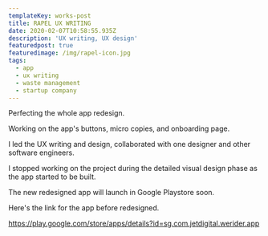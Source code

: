 ```yaml
---
templateKey: works-post
title: RAPEL UX WRITING
date: 2020-02-07T10:58:55.935Z
description: 'UX writing, UX design'
featuredpost: true
featuredimage: /img/rapel-icon.jpg
tags:
  - app
  - ux writing
  - waste management
  - startup company
---
```

Perfecting the whole app redesign.

Working on the app's buttons, micro copies, and onboarding page.



I led the UX writing and design, collaborated with one designer and other software engineers.

I stopped working on the project during the detailed visual design phase as the app started to be built.

The new redesigned app will launch in Google Playstore soon.

Here's the link for the app before redesigned.

https://play.google.com/store/apps/details?id=sg.com.jetdigital.werider.app
